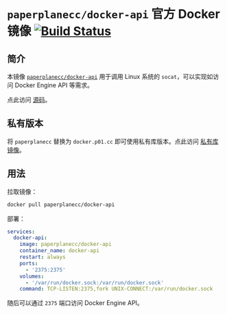 # `paperplanecc/docker-api` 官方 Docker 镜像 [![Build Status](https://drone.paperplane.cc/api/badges/p01/docker-api/status.svg)](https://drone.paperplane.cc/p01/docker-api)

## 简介

本镜像 [`paperplanecc/docker-api`](https://hub.docker.com/r/paperplanecc/docker-api) 用于调用 Linux 系统的 `socat`，可以实现如访问 Docker Engine API 等需求。

点此访问 [源码](https://git.paperplane.cc/p01/docker-api)。

## 私有版本

将 `paperplanecc` 替换为 `docker.p01.cc` 即可使用私有库版本。点此访问 [私有库镜像](https://docker.p01.cc/#!/taglist/docker-api)。

## 用法

拉取镜像：

```bash
docker pull paperplanecc/docker-api
```

部署：

```yaml
services:
  docker-api:
    image: paperplanecc/docker-api
    container_name: docker-api
    restart: always
    ports:
      - '2375:2375'
    volumes:
      - '/var/run/docker.sock:/var/run/docker.sock'
    command: TCP-LISTEN:2375,fork UNIX-CONNECT:/var/run/docker.sock
```

随后可以通过 `2375` 端口访问 Docker Engine API。
